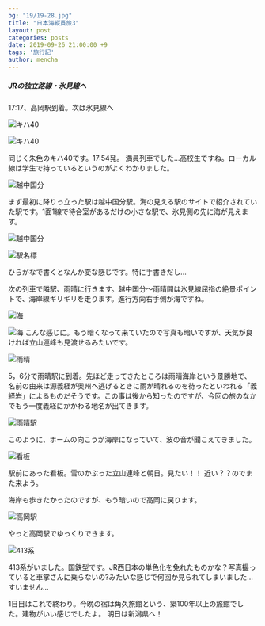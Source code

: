 ```yaml
---
bg: "19/19-28.jpg"
title: "日本海縦貫旅3"
layout: post
categories: posts
date: 2019-09-26 21:00:00 +9
tags: '旅行記'
author: mencha
---
```


##### JRの独立路線・氷見線へ

17:17、高岡駅到着。次は氷見線へ

![キハ40](https://drive.google.com/uc?export=view&id=1zlfazTAKZjQ36WsBEOYrQWTPN2Xr7lkA)

![キハ40](https://drive.google.com/uc?export=view&id=1RJUH_YQ5XSQBpADr6NSoJdNgHmnJ_79B)

同じく朱色のキハ40です。17:54発。
満員列車でした…高校生ですね。ローカル線は学生で持っているというのがよくわかりました。

![越中国分](https://drive.google.com/uc?export=view&id=1pzji6L4Mv9kKXb2zIN4Zqvxjqymx2se6)

まず最初に降りっ立った駅は越中国分駅。海の見える駅のサイトで紹介されていた駅です。1面1線で待合室があるだけの小さな駅で、氷見側の先に海が見えます。

![越中国分](https://drive.google.com/uc?export=view&id=1NQybY5WxuibJVPKFSGETlf4wA8GnhMqz)

![駅名標](https://drive.google.com/uc?export=view&id=1PVziDKImT1JTV5uaeWWirDgJGk0imI_2)

ひらがなで書くとなんか変な感じです。特に手書きだし…

次の列車で隣駅、雨晴に行きます。越中国分～雨晴間は氷見線屈指の絶景ポイントで、海岸線ギリギリを走ります。進行方向右手側が海ですね。

![海](https://drive.google.com/uc?export=view&id=1Q4lLyFLBCrIl1u1G0y2fEuF5ZrPact4O)

![海](https://drive.google.com/uc?export=view&id=1s0bvBCyuAjxl3kPqKo2R10EXq6aQ2F-y)
こんな感じに。もう暗くなって来ていたので写真も暗いですが、天気が良ければ立山連峰も見渡せるみたいです。

![雨晴](https://drive.google.com/uc?export=view&id=19e8-hehC9pjglye5LXL3Fp702aRIP4Yl)

5，6分で雨晴駅に到着。先ほど走ってきたところは雨晴海岸という景勝地で、名前の由来は源義経が奥州へ逃げるときに雨が晴れるのを待ったといわれる「義経岩」によるものだそうです。この事は後から知ったのですが、今回の旅のなかでもう一度義経にかかわる地名が出てきます。

![雨晴駅](https://drive.google.com/uc?export=view&id=1XxSOQosbpvK-bsdhI3eXqTAj50ggebzJ)

このように、ホームの向こうが海岸になっていて、波の音が聞こえてきました。

![看板](https://drive.google.com/uc?export=view&id=1aTOqjkLaKoK2FH3Qz3QYhzPoioePwsvF)

駅前にあった看板。雪のかぶった立山連峰と朝日。見たい！！
近い？？のでまた来よう。

海岸も歩きたかったのですが、もう暗いので高岡に戻ります。

![高岡駅](https://drive.google.com/uc?export=view&id=1A8IhVgfHnAp8DwroYhhzgR8N1JDZcMx6)

やっと高岡駅でゆっくりできます。

![413系](https://drive.google.com/uc?export=view&id=1OMRzZfNP9s0GXQpvW2xY36jbvuanurGr)

413系がいました。国鉄型です。JR西日本の単色化を免れたものかな？写真撮っていると車掌さんに乗らないの?みたいな感じで何回か見られてしまいました…すいません…

1日目はこれで終わり。今晩の宿は角久旅館という、築100年以上の旅館でした。建物がいい感じでしたよ。
明日は新潟県へ！

